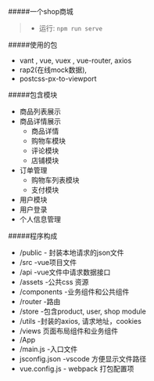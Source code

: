 #####一个shop商城 
>* 运行:  ```npm run serve     ```

#####使用的包
+ vant , vue, vuex , vue-router, axios
+ rap2(在线mock数据),
+ postcss-px-to-viewport  

#####包含模块
+ 商品列表展示
+ 商品详情展示
  + 商品详情
  + 购物车模块
  + 评论模块
  + 店铺模块
+ 订单管理
    + 购物车列表模块
	+ 支付模块
+ 用户模块
 + 用户登录
 + 个人信息管理
 
#####程序构成
+ /public  - 封装本地请求的json文件
+ /src -vue项目文件
 + /api  -vue文件中请求数据接口
 + /assets -公共css 资源
 + /components -业务组件和公共组件
 + /router -路由
 + /store -包含product, user, shop module
 + /utils  -封装的axios, 请求地址，cookies
 + /views 页面布局组件和业务组件
 + /App
 + /main.js -入口文件
+ jsconfig.json  -vscode 方便显示文件路径
+ vue.config.js - webpack 打包配置项


           
